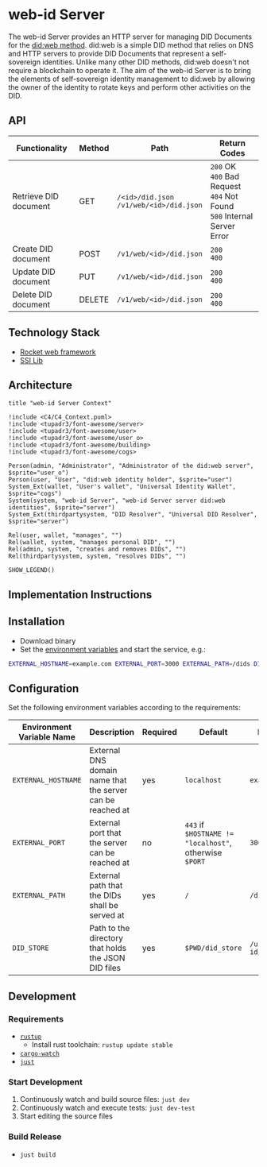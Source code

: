 # web-id Server

The web-id Server provides an HTTP server for managing DID Documents for the
[did:web method](https://w3c-ccg.github.io/did-method-web/). did:web is a simple
DID method that relies on DNS and HTTP servers to provide DID Documents that
represent a self-sovereign identities. Unlike many other DID methods, did:web
doesn't not require a blockchain to operate it. The aim of the web-id Server is
to bring the elements of self-sovereign identity management to did:web by
allowing the owner of the identity to rotate keys and perform other activities
on the DID.

## API

| **Functionality**     | **Method** | **Path**                                     | **Return Codes**                                                                   |
| --------------------- | ---------- | -------------------------------------------- | ---------------------------------------------------------------------------------- |
| Retrieve DID document | GET        | `/<id>/did.json`<br> `/v1/web/<id>/did.json` | `200` OK<br> `400` Bad Request<br> `404` Not Found<br> `500` Internal Server Error |
| Create DID document   | POST       | `/v1/web/<id>/did.json`                      | `200`<br> `400`                                                                    |
| Update DID document   | PUT        | `/v1/web/<id>/did.json`                      | `200`<br> `400`                                                                    |
| Delete DID document   | DELETE     | `/v1/web/<id>/did.json`                      | `200`<br> `400`                                                                    |

## Technology Stack

- [Rocket web framework](https://rocket.rs/)
- [SSI Lib](https://github.com/spruceid/ssi/)

## Architecture

```plantuml
title "web-id Server Context"

!include <C4/C4_Context.puml>
!include <tupadr3/font-awesome/server>
!include <tupadr3/font-awesome/user>
!include <tupadr3/font-awesome/user_o>
!include <tupadr3/font-awesome/building>
!include <tupadr3/font-awesome/cogs>

Person(admin, "Administrator", "Administrator of the did:web server", $sprite="user_o")
Person(user, "User", "did:web identity holder", $sprite="user")
System_Ext(wallet, "User's wallet", "Universal Identity Wallet", $sprite="cogs")
System(system, "web-id Server", "web-id Server server did:web identities", $sprite="server")
System_Ext(thirdpartysystem, "DID Resolver", "Universal DID Resolver", $sprite="server")

Rel(user, wallet, "manages", "")
Rel(wallet, system, "manages personal DID", "")
Rel(admin, system, "creates and removes DIDs", "")
Rel(thirdpartysystem, system, "resolves DIDs", "")

SHOW_LEGEND()
```

## Implementation Instructions

## Installation

- Download binary
- Set the [environment variables](#configuration) and start the service, e.g.:

```sh
EXTERNAL_HOSTNAME=example.com EXTERNAL_PORT=3000 EXTERNAL_PATH=/dids DID_STORE=/tmp/did_store ./web-id-server
```

## Configuration

Set the following environment variables according to the requirements:

| **Environment Variable Name** | **Description**                                            | **Required** | **Default**                                            | **Example**             |
| ----------------------------- | ---------------------------------------------------------- | ------------ | ------------------------------------------------------ | ----------------------- |
| `EXTERNAL_HOSTNAME`           | External DNS domain name that the server can be reached at | yes          | `localhost`                                            | `example.com`           |
| `EXTERNAL_PORT`               | External port that the server can be reached at            | no           | `443` if `$HOSTNAME != "localhost"`, otherwise `$PORT` | `3000`                  |
| `EXTERNAL_PATH`               | External path that the DIDs shall be served at             | yes          | `/`                                                    | `/dids`                 |
| `DID_STORE`                   | Path to the directory that holds the JSON DID files        | yes          | `$PWD/did_store`                                       | `/usr/web-id/did_store` |

<!-- | not yet implemented `PORT`    | Port that the service operates on                          | yes          | `8080`                                                 | `80`                    | -->

## Development

### Requirements

- [`rustup`](https://rustup.rs/)
  - Install rust toolchain: `rustup update stable`
- [`cargo-watch`](https://github.com/watchexec/cargo-watch)
- [`just`](https://just.systems/)

### Start Development

1. Continuously watch and build source files: `just dev`
2. Continuously watch and execute tests: `just dev-test`
3. Start editing the source files

### Build Release

- `just build`
